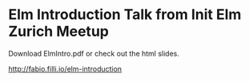 # Elm Introduction Talk from Init Elm Zurich Meetup
Download ElmIntro.pdf or check out the html slides.

http://fabio.filli.io/elm-introduction
